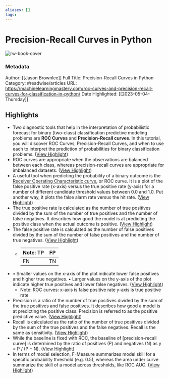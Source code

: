 ```yaml
---
aliases: []
tags:
---
```

# Precision-Recall Curves in Python

![rw-book-cover](https://machinelearningmastery.com/wp-content/uploads/2018/08/ROC-Curve-Plot-for-a-No-Skill-Classifier-and-a-Logistic-Regression-Model.png)
### Metadata
Author: [[Jason Brownlee]]
Full Title: Precision-Recall Curves in Python
Category: #readwise/articles
URL: https://machinelearningmastery.com/roc-curves-and-precision-recall-curves-for-classification-in-python/
Date Highlighted: [[2023-05-04-Thursday]]

## Highlights
- Two diagnostic tools that help in the interpretation of probabilistic forecast for binary (two-class) classification predictive modeling problems are **ROC Curves** and **Precision-Recall curves**.
  In this tutorial, you will discover ROC Curves, Precision-Recall Curves, and when to use each to interpret the prediction of probabilities for binary classification problems. ([View Highlight](https://read.readwise.io/read/01gzmg3qmpkwtazy2fjx7np051))
- ROC curves are appropriate when the observations are balanced between each class, whereas precision-recall curves are appropriate for imbalanced datasets. ([View Highlight](https://read.readwise.io/read/01gzmgb9j5st22vyw93674x7sw))
- A useful tool when predicting the probability of a binary outcome is the [Receiver Operating Characteristic curve](https://en.wikipedia.org/wiki/Receiver_operating_characteristic), or ROC curve.
  It is a plot of the false positive rate (x-axis) versus the true positive rate (y-axis) for a number of different candidate threshold values between 0.0 and 1.0. Put another way, it plots the false alarm rate versus the hit rate. ([View Highlight](https://read.readwise.io/read/01gzmgmp9b8sg8v0pe81jt6p9s))
- The true positive rate is calculated as the number of true positives divided by the sum of the number of true positives and the number of false negatives. It describes how good the model is at predicting the positive class when the actual outcome is positive. ([View Highlight](https://read.readwise.io/read/01gzmgtsdym2w689njj05dh980))
- The false positive rate is calculated as the number of false positives divided by the sum of the number of false positives and the number of true negatives. ([View Highlight](https://read.readwise.io/read/01gzmgvjdae282vxs87njmhram))
    - Note: TP | FP
      ---|---
      FN |TN
- • Smaller values on the x-axis of the plot indicate lower false positives and higher true negatives.
  • Larger values on the y-axis of the plot indicate higher true positives and lower false negatives. ([View Highlight](https://read.readwise.io/read/01gzmh0ssbqfx96mjrqthz2wf1))
    - Note: ROC curves:
      x-axis is false positive rate
      y-axis is true positive rate
- Precision is a ratio of the number of true positives divided by the sum of the true positives and false positives. It describes how good a model is at predicting the positive class. Precision is referred to as the positive predictive value. ([View Highlight](https://read.readwise.io/read/01gzmj71zexp6eca96tzb456qy))
- Recall is calculated as the ratio of the number of true positives divided by the sum of the true positives and the false negatives. Recall is the same as sensitivity. ([View Highlight](https://read.readwise.io/read/01gzmj7n2tz3vrmc3058t4ndbb))
- While the baseline is fixed with ROC, the baseline of [precision-recall curve] is determined by the ratio of positives (P) and negatives (N) as y = P / (P + N). ([View Highlight](https://read.readwise.io/read/01gzmjt15wg6wys850ke1eab3g))
- In terms of model selection, F-Measure summarizes model skill for a specific probability threshold (e.g. 0.5), whereas the area under curve summarize the skill of a model across thresholds, like ROC AUC. ([View Highlight](https://read.readwise.io/read/01gzmjwsw30n2fzh79nxym2271))
